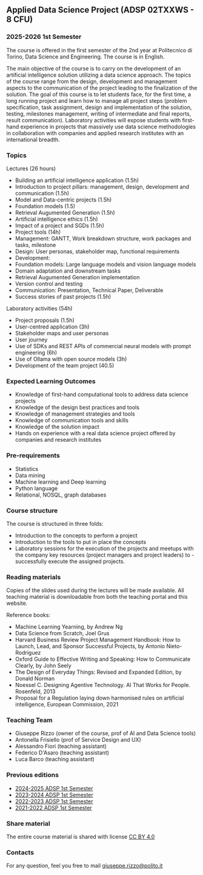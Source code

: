 ## Applied Data Science Project (ADSP 02TXXWS - 8 CFU)

### 2025-2026 1st Semester

The course is offered in the first semester of the 2nd year at Politecnico di Torino, Data Science and Engineering. The course is in English. 

The main objective of the course is to carry on the development of an artificial intelligence solution utilizing a data science approach. The topics of the course range from the design, development and management aspects to the communication of the project leading to the finalization of the solution.
The goal of this course is to let students face, for the first time, a long running project and learn how to manage all project steps (problem specification, task assignment, design and implementation of the solution, testing, milestones management, writing of intermediate and final reports, result communication).
Laboratory activities will expose students with first-hand experience in projects that massively use data science methodologies in collaboration with companies and applied research institutes with an international breadth.

### Topics
Lectures (26 hours)
- Building an artificial intelligence application (1.5h)
- Introduction to project pillars: management, design, development and communication (1.5h)
- Model and Data-centric projects (1.5h)
- Foundation models (1.5)
- Retrieval Augumented Generation (1.5h)
- Artificial intelligence ethics (1.5h)
- Impact of a project and SGDs (1.5h)
- Project tools (14h)
- Management: GANTT, Work breakdown structure, work packages and tasks, milestone
- Design: User personas, stakeholder map, functional requirements
- Development:
- Foundation models: Large language models and vision language models
- Domain adaptation and downstream tasks
- Retrieval Augumented Generation implementation
- Version control and testing
- Communication: Presentation, Technical Paper, Deliverable
- Success stories of past projects (1.5h)

Laboratory activities (54h)
- Project proposals (1.5h)
- User-centred application (3h)
- Stakeholder maps and user personas
- User journey
- Use of SDKs and REST APIs of commercial neural models with prompt engineering (6h)
- Use of Ollama with open source models (3h)
- Development of the team project (40.5)

### Expected Learning Outcomes 
- Knowledge of first-hand computational tools to address data science projects  
- Knowledge of the design best practices and tools
- Knowledge of management strategies and tools
- Knowledge of communication tools and skills
- Knowledge of the solution impact 
- Hands on experience with a real data science project offered by companies and research institutes

### Pre-requirements 
- Statistics
- Data mining
- Machine learning and Deep learning 
- Python language
- Relational, NOSQL, graph databases

### Course structure 
The course is structured in three folds: 
- Introduction to the concepts to perform a project
- Introduction to the tools to put in place the concepts
- Laboratory sessions for the execution of the projects and meetups with the company key resources (project managers and project leaders) to - successfully execute the assigned projects.

### Reading materials 
Copies of the slides used during the lectures will be made available. All teaching material is downloadable from both the teaching portal and this website. 

Reference books: 
- Machine Learning Yearning, by Andrew Ng
- Data Science from Scratch, Joel Grus
- Harvard Business Review Project Management Handbook: How to Launch, Lead, and Sponsor Successful Projects, by Antonio Nieto-Rodriguez
- Oxford Guide to Effective Writing and Speaking: How to Communicate Clearly, by John Seely
- The Design of Everyday Things: Revised and Expanded Edition, by Donald Norman
- Noessel C. Designing Agentive Technology. AI That Works for People. Rosenfeld, 2013
- Proposal for a Regulation laying down harmonised rules on artificial intelligence, European Commission, 2021

### Teaching Team
- Giuseppe Rizzo (owner of the course, prof of AI and Data Science tools)
- Antonella Frisiello (prof of Service Design and UX)
- Alessandro Fiori (teaching assistant)
- Federico D'Asaro (teaching assistant)
- Luca Barco (teaching assistant) 

### Previous editions
- [2024-2025 ADSP 1st Semester](https://adsp-polito.github.io/2024/)
- [2023-2024 ADSP 1st Semester](https://adsp-polito.github.io/2023/)
- [2022-2023 ADSP 1st Semester](https://adsp-polito.github.io/2022/)
- [2021-2022 ADSP 1st Semester](https://adsp-polito.github.io/2021/)

### Share material
The entire course material is shared with license [CC BY 4.0](https://creativecommons.org/licenses/by/4.0/) 

### Contacts
For any question, feel you free to mail <giuseppe.rizzo@polito.it>
